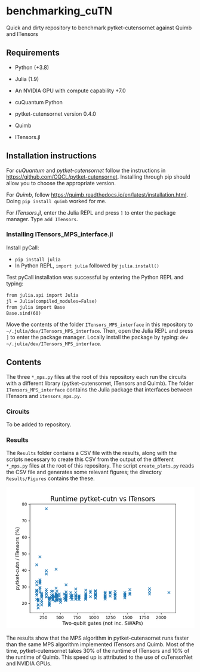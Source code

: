 
# benchmarking_cuTN
Quick and dirty repository to benchmark pytket-cutensornet against Quimb and ITensors

## Requirements

- Python (+3.8)
- Julia (1.9)

- An NVIDIA GPU with compute capability +7.0
- cuQuantum Python

- pytket-cutensornet version 0.4.0
- Quimb
- ITensors.jl

## Installation instructions

For *cuQuantum* and *pytket-cutensornet* follow the instructions in https://github.com/CQCL/pytket-cutensornet. Installing through pip should allow you to choose the appropriate version.

For *Quimb*, follow https://quimb.readthedocs.io/en/latest/installation.html. Doing `pip install quimb` worked for me.

For *ITensors.jl*, enter the Julia REPL and press `]` to enter the package manager. Type `add ITensors`.

### Installing ITensors_MPS_interface.jl

Install pyCall:
- `pip install julia`
- In Python REPL, `import julia` followed by `julia.install()`

Test pyCall installation was successful by entering the Python REPL and typing:
 ```
from julia.api import Julia
jl = Julia(compiled_modules=False)
from julia import Base
Base.sind(60)
 ```

Move the contents of the folder `ITensors_MPS_interface` in this repository to `~/.julia/dev/ITensors_MPS_interface`. Then, open the Julia REPL and press `]` to enter the package manager. Locally install the package by typing:
 `dev ~/.julia/dev/ITensors_MPS_interface`.

## Contents

The three `*_mps.py` files at the root of this repository each run the circuits with a different library (pytket-cutensornet, ITensors and Quimb). The folder `ITensors_MPS_interface` contains the Julia package that interfaces between ITensors and `itensors_mps.py`.

### Circuits

To be added to repository.

### Results

The `Results` folder contains a CSV file with the results, along with the scripts necessary to create this CSV from the output of the different `*_mps.py` files at the root of this repository. The script `create_plots.py` reads the CSV file and generates some relevant figures; the directory `Results/Figures` contains the these.

![Comparison of pytket-cutensornet versus ITensors](https://github.com/CQCL/benchmarking_cuTN/blob/main/Results/Figures/cutn_ITensors.png)

The results show that the MPS algorithm in pytket-cutensornet runs faster than the same MPS algorithm implemented ITensors and Quimb. Most of the time, pytket-cutensornet takes 30% of the runtime of ITensors and 10% of the runtime of Quimb. This speed up is attributed to the use of cuTensorNet and NVIDIA GPUs.